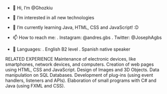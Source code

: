 - 👋 Hi, I’m @Ghozkiu
- 👀 I’m interested in all new technologies
- 🌱 I’m currently learning Java, HTML, CSS and JavaScript! :D
- 📫 How to reach me: 
. Instagram: @andres.gbs
. Twitter: @JosephAgbs

- 📔 Languages:
. English B2 level
. Spanish native speaker

RELATED EXPERIENCE
Maintenance of electronic devices, like smartphones, network devices, and computers.
Creation of web pages using HTML, CSS and JavaScript.
Design of Images and 3D Objects.
Data manipulation on SQL Databases.
Development of plug-ins (using event handlers, listeners and APIs).
Elaboration of small programs with C# and Java (using FXML and CSS).
